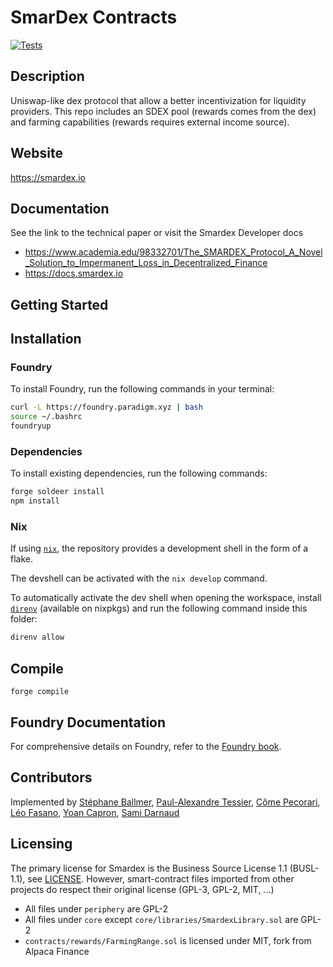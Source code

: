 # SmarDex Contracts

[![Tests](https://github.com/SmarDex-Ecosystem/dex-smart-contracts/actions/workflows/ci.yml/badge.svg)](https://github.com/SmarDex-Ecosystem/dex-smart-contracts/actions/workflows/ci.yml)

## Description

Uniswap-like dex protocol that allow a better incentivization for liquidity providers.
This repo includes an SDEX pool (rewards comes from the dex) and farming capabilities (rewards requires external income source).

## Website

https://smardex.io

## Documentation

See the link to the technical paper or visit the Smardex Developer docs

- https://www.academia.edu/98332701/The_SMARDEX_Protocol_A_Novel_Solution_to_Impermanent_Loss_in_Decentralized_Finance
- https://docs.smardex.io

## Getting Started

## Installation

### Foundry

To install Foundry, run the following commands in your terminal:

```bash
curl -L https://foundry.paradigm.xyz | bash
source ~/.bashrc
foundryup
```

### Dependencies

To install existing dependencies, run the following commands:

```bash
forge soldeer install
npm install
```


### Nix

If using [`nix`](https://nixos.org/), the repository provides a development shell in the form of a flake.

The devshell can be activated with the `nix develop` command.

To automatically activate the dev shell when opening the workspace, install [`direnv`](https://direnv.net/)
(available on nixpkgs) and run the following command inside this folder:

```bash
direnv allow
```

## Compile

`forge compile`

## Foundry Documentation

For comprehensive details on Foundry, refer to the [Foundry book](https://book.getfoundry.sh/).

## Contributors

Implemented by [Stéphane Ballmer](https://github.com/sballmer), [Paul-Alexandre Tessier](https://github.com/Paulalex85), [Côme Pecorari](https://github.com/cpecorari), [Léo Fasano](https://github.com/Yashiru), [Yoan Capron](https://github.com/CapronYoan), [Sami Darnaud](https://github.com/samooyo)

## Licensing

The primary license for Smardex is the Business Source License 1.1 (BUSL-1.1), see [LICENSE](LICENSE). However, smart-contract files imported from other projects do respect their original license (GPL-3, GPL-2, MIT, ...)

- All files under `periphery` are GPL-2
- All files under `core` except `core/libraries/SmardexLibrary.sol` are GPL-2
- `contracts/rewards/FarmingRange.sol` is licensed under MIT, fork from Alpaca Finance
